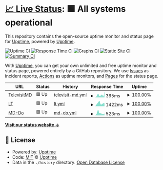 # [📈 Live Status](https://upptime.github.io/upptime): <!--live status--> **🟩 All systems operational**

This repository contains the open-source uptime monitor and status page for [Upptime](https://upptime.js.org), powered by [Upptime](https://github.com/upptime/upptime).

[![Uptime CI](https://github.com/klentelevisit/siteUptime/workflows/Uptime%20CI/badge.svg)](https://github.com/klentelevisit/siteUptime/actions?query=workflow%3A%22Uptime+CI%22)
[![Response Time CI](https://github.com/klentelevisit/siteUptime/workflows/Response%20Time%20CI/badge.svg)](https://github.com/klentelevisit/siteUptime/actions?query=workflow%3A%22Response+Time+CI%22)
[![Graphs CI](https://github.com/klentelevisit/siteUptime/workflows/Graphs%20CI/badge.svg)](https://github.com/klentelevisit/siteUptime/actions?query=workflow%3A%22Graphs+CI%22)
[![Static Site CI](https://github.com/klentelevisit/siteUptime/workflows/Static%20Site%20CI/badge.svg)](https://github.com/klentelevisit/siteUptime/actions?query=workflow%3A%22Static+Site+CI%22)
[![Summary CI](https://github.com/klentelevisit/siteUptime/workflows/Summary%20CI/badge.svg)](https://github.com/klentelevisit/siteUptime/actions?query=workflow%3A%22Summary+CI%22)

With [Upptime](https://upptime.js.org), you can get your own unlimited and free uptime monitor and status page, powered entirely by a GitHub repository. We use [Issues](https://github.com/upptime/upptime/issues) as incident reports, [Actions](https://github.com/klentelevisit/siteUptime/actions) as uptime monitors, and [Pages](https://upptime.github.io/upptime) for the status page.

<!--start: status pages-->
<!-- This summary is generated by Upptime (https://github.com/upptime/upptime) -->
<!-- Do not edit this manually, your changes will be overwritten -->
<!-- prettier-ignore -->
| URL | Status | History | Response Time | Uptime |
| --- | ------ | ------- | ------------- | ------ |
| <img alt="" src="https://icons.duckduckgo.com/ip3/televisitmd.com.ico" height="13"> [TelevisitMD](http://televisitmd.com/wellness) | 🟩 Up | [televisit-md.yml](https://github.com/klentelevisit/siteUptime/commits/HEAD/history/televisit-md.yml) | <details><summary><img alt="Response time graph" src="./graphs/televisit-md/response-time-week.png" height="20"> 365ms</summary><br><a href="https://klentelevisit.github.io/siteUptime/history/televisit-md"><img alt="Response time 760" src="https://img.shields.io/endpoint?url=https%3A%2F%2Fraw.githubusercontent.com%2Fklentelevisit%2FsiteUptime%2FHEAD%2Fapi%2Ftelevisit-md%2Fresponse-time.json"></a><br><a href="https://klentelevisit.github.io/siteUptime/history/televisit-md"><img alt="24-hour response time 826" src="https://img.shields.io/endpoint?url=https%3A%2F%2Fraw.githubusercontent.com%2Fklentelevisit%2FsiteUptime%2FHEAD%2Fapi%2Ftelevisit-md%2Fresponse-time-day.json"></a><br><a href="https://klentelevisit.github.io/siteUptime/history/televisit-md"><img alt="7-day response time 365" src="https://img.shields.io/endpoint?url=https%3A%2F%2Fraw.githubusercontent.com%2Fklentelevisit%2FsiteUptime%2FHEAD%2Fapi%2Ftelevisit-md%2Fresponse-time-week.json"></a><br><a href="https://klentelevisit.github.io/siteUptime/history/televisit-md"><img alt="30-day response time 491" src="https://img.shields.io/endpoint?url=https%3A%2F%2Fraw.githubusercontent.com%2Fklentelevisit%2FsiteUptime%2FHEAD%2Fapi%2Ftelevisit-md%2Fresponse-time-month.json"></a><br><a href="https://klentelevisit.github.io/siteUptime/history/televisit-md"><img alt="1-year response time 760" src="https://img.shields.io/endpoint?url=https%3A%2F%2Fraw.githubusercontent.com%2Fklentelevisit%2FsiteUptime%2FHEAD%2Fapi%2Ftelevisit-md%2Fresponse-time-year.json"></a></details> | <details><summary><a href="https://klentelevisit.github.io/siteUptime/history/televisit-md">100.00%</a></summary><a href="https://klentelevisit.github.io/siteUptime/history/televisit-md"><img alt="All-time uptime 99.87%" src="https://img.shields.io/endpoint?url=https%3A%2F%2Fraw.githubusercontent.com%2Fklentelevisit%2FsiteUptime%2FHEAD%2Fapi%2Ftelevisit-md%2Fuptime.json"></a><br><a href="https://klentelevisit.github.io/siteUptime/history/televisit-md"><img alt="24-hour uptime 100.00%" src="https://img.shields.io/endpoint?url=https%3A%2F%2Fraw.githubusercontent.com%2Fklentelevisit%2FsiteUptime%2FHEAD%2Fapi%2Ftelevisit-md%2Fuptime-day.json"></a><br><a href="https://klentelevisit.github.io/siteUptime/history/televisit-md"><img alt="7-day uptime 100.00%" src="https://img.shields.io/endpoint?url=https%3A%2F%2Fraw.githubusercontent.com%2Fklentelevisit%2FsiteUptime%2FHEAD%2Fapi%2Ftelevisit-md%2Fuptime-week.json"></a><br><a href="https://klentelevisit.github.io/siteUptime/history/televisit-md"><img alt="30-day uptime 99.84%" src="https://img.shields.io/endpoint?url=https%3A%2F%2Fraw.githubusercontent.com%2Fklentelevisit%2FsiteUptime%2FHEAD%2Fapi%2Ftelevisit-md%2Fuptime-month.json"></a><br><a href="https://klentelevisit.github.io/siteUptime/history/televisit-md"><img alt="1-year uptime 99.87%" src="https://img.shields.io/endpoint?url=https%3A%2F%2Fraw.githubusercontent.com%2Fklentelevisit%2FsiteUptime%2FHEAD%2Fapi%2Ftelevisit-md%2Fuptime-year.json"></a></details>
| <img alt="" src="https://icons.duckduckgo.com/ip3/tvmdlt.com.ico" height="13"> [LT](https://tvmdlt.com/) | 🟩 Up | [lt.yml](https://github.com/klentelevisit/siteUptime/commits/HEAD/history/lt.yml) | <details><summary><img alt="Response time graph" src="./graphs/lt/response-time-week.png" height="20"> 1422ms</summary><br><a href="https://klentelevisit.github.io/siteUptime/history/lt"><img alt="Response time 1555" src="https://img.shields.io/endpoint?url=https%3A%2F%2Fraw.githubusercontent.com%2Fklentelevisit%2FsiteUptime%2FHEAD%2Fapi%2Flt%2Fresponse-time.json"></a><br><a href="https://klentelevisit.github.io/siteUptime/history/lt"><img alt="24-hour response time 1399" src="https://img.shields.io/endpoint?url=https%3A%2F%2Fraw.githubusercontent.com%2Fklentelevisit%2FsiteUptime%2FHEAD%2Fapi%2Flt%2Fresponse-time-day.json"></a><br><a href="https://klentelevisit.github.io/siteUptime/history/lt"><img alt="7-day response time 1422" src="https://img.shields.io/endpoint?url=https%3A%2F%2Fraw.githubusercontent.com%2Fklentelevisit%2FsiteUptime%2FHEAD%2Fapi%2Flt%2Fresponse-time-week.json"></a><br><a href="https://klentelevisit.github.io/siteUptime/history/lt"><img alt="30-day response time 1566" src="https://img.shields.io/endpoint?url=https%3A%2F%2Fraw.githubusercontent.com%2Fklentelevisit%2FsiteUptime%2FHEAD%2Fapi%2Flt%2Fresponse-time-month.json"></a><br><a href="https://klentelevisit.github.io/siteUptime/history/lt"><img alt="1-year response time 1555" src="https://img.shields.io/endpoint?url=https%3A%2F%2Fraw.githubusercontent.com%2Fklentelevisit%2FsiteUptime%2FHEAD%2Fapi%2Flt%2Fresponse-time-year.json"></a></details> | <details><summary><a href="https://klentelevisit.github.io/siteUptime/history/lt">100.00%</a></summary><a href="https://klentelevisit.github.io/siteUptime/history/lt"><img alt="All-time uptime 99.95%" src="https://img.shields.io/endpoint?url=https%3A%2F%2Fraw.githubusercontent.com%2Fklentelevisit%2FsiteUptime%2FHEAD%2Fapi%2Flt%2Fuptime.json"></a><br><a href="https://klentelevisit.github.io/siteUptime/history/lt"><img alt="24-hour uptime 100.00%" src="https://img.shields.io/endpoint?url=https%3A%2F%2Fraw.githubusercontent.com%2Fklentelevisit%2FsiteUptime%2FHEAD%2Fapi%2Flt%2Fuptime-day.json"></a><br><a href="https://klentelevisit.github.io/siteUptime/history/lt"><img alt="7-day uptime 100.00%" src="https://img.shields.io/endpoint?url=https%3A%2F%2Fraw.githubusercontent.com%2Fklentelevisit%2FsiteUptime%2FHEAD%2Fapi%2Flt%2Fuptime-week.json"></a><br><a href="https://klentelevisit.github.io/siteUptime/history/lt"><img alt="30-day uptime 100.00%" src="https://img.shields.io/endpoint?url=https%3A%2F%2Fraw.githubusercontent.com%2Fklentelevisit%2FsiteUptime%2FHEAD%2Fapi%2Flt%2Fuptime-month.json"></a><br><a href="https://klentelevisit.github.io/siteUptime/history/lt"><img alt="1-year uptime 99.95%" src="https://img.shields.io/endpoint?url=https%3A%2F%2Fraw.githubusercontent.com%2Fklentelevisit%2FsiteUptime%2FHEAD%2Fapi%2Flt%2Fuptime-year.json"></a></details>
| <img alt="" src="https://icons.duckduckgo.com/ip3/md-do.doctor.ico" height="13"> [MD-Do](http://md-do.doctor/) | 🟩 Up | [md-do.yml](https://github.com/klentelevisit/siteUptime/commits/HEAD/history/md-do.yml) | <details><summary><img alt="Response time graph" src="./graphs/md-do/response-time-week.png" height="20"> 523ms</summary><br><a href="https://klentelevisit.github.io/siteUptime/history/md-do"><img alt="Response time 463" src="https://img.shields.io/endpoint?url=https%3A%2F%2Fraw.githubusercontent.com%2Fklentelevisit%2FsiteUptime%2FHEAD%2Fapi%2Fmd-do%2Fresponse-time.json"></a><br><a href="https://klentelevisit.github.io/siteUptime/history/md-do"><img alt="24-hour response time 416" src="https://img.shields.io/endpoint?url=https%3A%2F%2Fraw.githubusercontent.com%2Fklentelevisit%2FsiteUptime%2FHEAD%2Fapi%2Fmd-do%2Fresponse-time-day.json"></a><br><a href="https://klentelevisit.github.io/siteUptime/history/md-do"><img alt="7-day response time 523" src="https://img.shields.io/endpoint?url=https%3A%2F%2Fraw.githubusercontent.com%2Fklentelevisit%2FsiteUptime%2FHEAD%2Fapi%2Fmd-do%2Fresponse-time-week.json"></a><br><a href="https://klentelevisit.github.io/siteUptime/history/md-do"><img alt="30-day response time 487" src="https://img.shields.io/endpoint?url=https%3A%2F%2Fraw.githubusercontent.com%2Fklentelevisit%2FsiteUptime%2FHEAD%2Fapi%2Fmd-do%2Fresponse-time-month.json"></a><br><a href="https://klentelevisit.github.io/siteUptime/history/md-do"><img alt="1-year response time 463" src="https://img.shields.io/endpoint?url=https%3A%2F%2Fraw.githubusercontent.com%2Fklentelevisit%2FsiteUptime%2FHEAD%2Fapi%2Fmd-do%2Fresponse-time-year.json"></a></details> | <details><summary><a href="https://klentelevisit.github.io/siteUptime/history/md-do">100.00%</a></summary><a href="https://klentelevisit.github.io/siteUptime/history/md-do"><img alt="All-time uptime 99.96%" src="https://img.shields.io/endpoint?url=https%3A%2F%2Fraw.githubusercontent.com%2Fklentelevisit%2FsiteUptime%2FHEAD%2Fapi%2Fmd-do%2Fuptime.json"></a><br><a href="https://klentelevisit.github.io/siteUptime/history/md-do"><img alt="24-hour uptime 100.00%" src="https://img.shields.io/endpoint?url=https%3A%2F%2Fraw.githubusercontent.com%2Fklentelevisit%2FsiteUptime%2FHEAD%2Fapi%2Fmd-do%2Fuptime-day.json"></a><br><a href="https://klentelevisit.github.io/siteUptime/history/md-do"><img alt="7-day uptime 100.00%" src="https://img.shields.io/endpoint?url=https%3A%2F%2Fraw.githubusercontent.com%2Fklentelevisit%2FsiteUptime%2FHEAD%2Fapi%2Fmd-do%2Fuptime-week.json"></a><br><a href="https://klentelevisit.github.io/siteUptime/history/md-do"><img alt="30-day uptime 100.00%" src="https://img.shields.io/endpoint?url=https%3A%2F%2Fraw.githubusercontent.com%2Fklentelevisit%2FsiteUptime%2FHEAD%2Fapi%2Fmd-do%2Fuptime-month.json"></a><br><a href="https://klentelevisit.github.io/siteUptime/history/md-do"><img alt="1-year uptime 99.96%" src="https://img.shields.io/endpoint?url=https%3A%2F%2Fraw.githubusercontent.com%2Fklentelevisit%2FsiteUptime%2FHEAD%2Fapi%2Fmd-do%2Fuptime-year.json"></a></details>

<!--end: status pages-->

[**Visit our status website →**](https://upptime.github.io/upptime)

## 📄 License

- Powered by: [Upptime](https://github.com/upptime/upptime)
- Code: [MIT](./LICENSE) © [Upptime](https://upptime.js.org)
- Data in the `./history` directory: [Open Database License](https://opendatacommons.org/licenses/odbl/1-0/)
